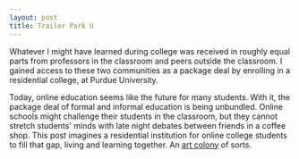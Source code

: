 ```yaml
---
layout: post
title: Trailer Park U
---
```


Whatever I might have learned during college was received in roughly equal parts from professors in the classroom and peers outside the classroom. I gained access to these two communities as a package deal by enrolling in a residential college, at Purdue University. 

Today, online education seems like the future for many students. With it, the package deal of formal and informal education is being unbundled. Online schools might challenge their students in the classroom, but they cannot stretch students' minds with late night debates between friends in a coffee shop. This post imagines a residential institution for online college students to fill that gap, living and learning together. An [art colony](https://en.wikipedia.org/wiki/Art_colony) of sorts.
